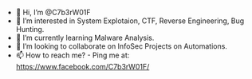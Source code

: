 - 👋 Hi, I’m @C7b3rW01F
- 👀 I’m interested in System Explotaion, CTF, Reverse Engineering, Bug Hunting.
- 🌱 I’m currently learning Malware Analysis.
- 💞️ I’m looking to collaborate on InfoSec Projects on Automations.
- 📫 How to reach me? - Ping me at: https://www.facebook.com/C7b3rW01F/

<!---
C7b3rW01F/C7b3rW01F is a ✨ special ✨ repository because its `README.md` (this file) appears on your GitHub profile.
You can click the Preview link to take a look at your changes.
--->

